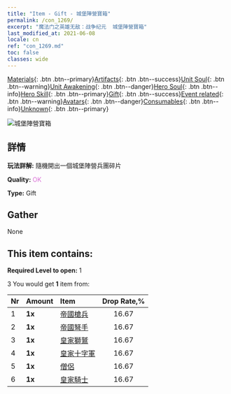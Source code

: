 ```yaml
---
title: "Item - Gift - 城堡陣營寶箱"
permalink: /con_1269/
excerpt: "魔法门之英雄无敌：战争纪元  城堡陣營寶箱"
last_modified_at: 2021-06-08
locale: cn
ref: "con_1269.md"
toc: false
classes: wide
---
```

 [Materials](/ItemsCN/){: .btn .btn--primary}[Artifacts](/ItemsCN/Artifacts/){: .btn .btn--success}[Unit Soul](/ItemsCN/UnitSoul/){: .btn .btn--warning}[Unit Awakening](/ItemsCN/UnitAwakening/){: .btn .btn--danger}[Hero Soul](/ItemsCN/HeroSoul/){: .btn .btn--info}[Hero Skill](/ItemsCN/HeroSkill/){: .btn .btn--primary}[Gift](/ItemsCN/Gift/){: .btn .btn--success}[Event related](/ItemsCN/Events/){: .btn .btn--warning}[Avatars](/ItemsCN/Avatars/){: .btn .btn--danger}[Consumables](/ItemsCN/Consumables/){: .btn .btn--info}[Unknown](/ItemsCN/Unknown/){: .btn .btn--primary}

 ![城堡陣營寶箱](/images/t/i_904001.png)

## 詳情
 **玩法詳解:** 隨機開出一個城堡陣營兵團碎片

 **Quality:** <span style="color: #DA70D6">OK</span>

 **Type:** Gift

## Gather

  None

## This item contains:

 **Required Level to open:** 1

 3 You would get **1** item  from:

  | Nr | Amount |     Item    | Drop Rate,% |
  |:---|:-------|:------------|:---------:|
  | 1 |  **1x** | [帝國槍兵](/cn/Items/unt_190/) | 16.67 | 
  | 2 |  **1x** | [帝國弩手](/cn/Items/unt_191/) | 16.67 | 
  | 3 |  **1x** | [皇家獅鷲](/cn/Items/unt_192/) | 16.67 | 
  | 4 |  **1x** | [皇家十字軍](/cn/Items/unt_193/) | 16.67 | 
  | 5 |  **1x** | [僧侶](/cn/Items/unt_194/) | 16.67 | 
  | 6 |  **1x** | [皇家騎士](/cn/Items/unt_195/) | 16.67 | 
